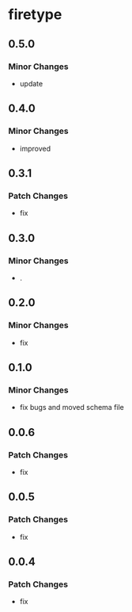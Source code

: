 # firetype

## 0.5.0

### Minor Changes

- update

## 0.4.0

### Minor Changes

- improved

## 0.3.1

### Patch Changes

- fix

## 0.3.0

### Minor Changes

- .

## 0.2.0

### Minor Changes

- fix

## 0.1.0

### Minor Changes

- fix bugs and moved schema file

## 0.0.6

### Patch Changes

- fix

## 0.0.5

### Patch Changes

- fix

## 0.0.4

### Patch Changes

- fix
